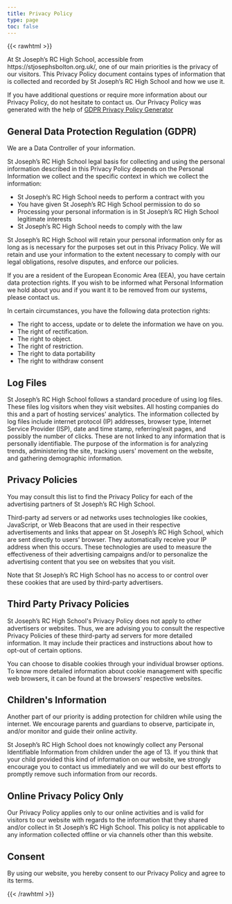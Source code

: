 ```yaml
---
title: Privacy Policy
type: page
toc: false
---
```

{{< rawhtml >}}


<p>At St Joseph’s RC High School, accessible from https://stjosephsbolton.org.uk/, one of our main priorities is the privacy of our visitors. This Privacy Policy document contains types of information that is collected and recorded by St Joseph’s RC High School and how we use it.</p>

<p>If you have additional questions or require more information about our Privacy Policy, do not hesitate to contact us. Our Privacy Policy was generated with the help of <a href="https://www.termsfeed.com/privacy-policy-generator/">GDPR Privacy Policy Generator</a></p>

<h2>General Data Protection Regulation (GDPR)</h2>
<p>We are a Data Controller of your information.</p>
 
<p>St Joseph’s RC High School legal basis for collecting and using the personal information described in this Privacy Policy depends on the Personal Information we collect and the specific context in which we collect the information:</p>
<ul>
    <li>St Joseph’s RC High School needs to perform a contract with you</li>
    <li>You have given St Joseph’s RC High School permission to do so</li>
    <li>Processing your personal information is in St Joseph’s RC High School legitimate interests</li>
    <li>St Joseph’s RC High School needs to comply with the law</li>
</ul>
  
<p>St Joseph’s RC High School will retain your personal information only for as long as is necessary for the purposes set out in this Privacy Policy. We will retain and use your information to the extent necessary to comply with our legal obligations, resolve disputes, and enforce our policies.</p> 

<p>If you are a resident of the European Economic Area (EEA), you have certain data protection rights. If you wish to be informed what Personal Information we hold about you and if you want it to be removed from our systems, please contact us.</p>

<p>In certain circumstances, you have the following data protection rights:</p>
<ul>
    <li>The right to access, update or to delete the information we have on you.</li>
    <li>The right of rectification.</li> 
    <li>The right to object.</li>
    <li>The right of restriction.</li>
    <li>The right to data portability</li>
    <li>The right to withdraw consent</li>
</ul>

<h2>Log Files</h2>

<p>St Joseph’s RC High School follows a standard procedure of using log files. These files log visitors when they visit websites. All hosting companies do this and a part of hosting services' analytics. The information collected by log files include internet protocol (IP) addresses, browser type, Internet Service Provider (ISP), date and time stamp, referring/exit pages, and possibly the number of clicks. These are not linked to any information that is personally identifiable. The purpose of the information is for analyzing trends, administering the site, tracking users' movement on the website, and gathering demographic information.</p>




<h2>Privacy Policies</h2>

<P>You may consult this list to find the Privacy Policy for each of the advertising partners of St Joseph’s RC High School.</p>

<p>Third-party ad servers or ad networks uses technologies like cookies, JavaScript, or Web Beacons that are used in their respective advertisements and links that appear on St Joseph’s RC High School, which are sent directly to users' browser. They automatically receive your IP address when this occurs. These technologies are used to measure the effectiveness of their advertising campaigns and/or to personalize the advertising content that you see on websites that you visit.</p>

<p>Note that St Joseph’s RC High School has no access to or control over these cookies that are used by third-party advertisers.</p>

<h2>Third Party Privacy Policies</h2>

<p>St Joseph’s RC High School's Privacy Policy does not apply to other advertisers or websites. Thus, we are advising you to consult the respective Privacy Policies of these third-party ad servers for more detailed information. It may include their practices and instructions about how to opt-out of certain options. </p>

<p>You can choose to disable cookies through your individual browser options. To know more detailed information about cookie management with specific web browsers, it can be found at the browsers' respective websites.</p>

<h2>Children's Information</h2>

<p>Another part of our priority is adding protection for children while using the internet. We encourage parents and guardians to observe, participate in, and/or monitor and guide their online activity.</p>

<p>St Joseph’s RC High School does not knowingly collect any Personal Identifiable Information from children under the age of 13. If you think that your child provided this kind of information on our website, we strongly encourage you to contact us immediately and we will do our best efforts to promptly remove such information from our records.</p>

<h2>Online Privacy Policy Only</h2>

<p>Our Privacy Policy applies only to our online activities and is valid for visitors to our website with regards to the information that they shared and/or collect in St Joseph’s RC High School. This policy is not applicable to any information collected offline or via channels other than this website.</p>

<h2>Consent</h2>

<p>By using our website, you hereby consent to our Privacy Policy and agree to its terms.</p>

{{< /rawhtml >}}